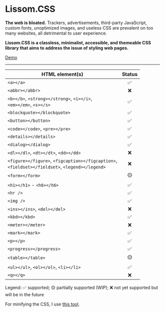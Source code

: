 # Lissom.CSS
**The web is bloated.** Trackers, advertisements, third-party JavaScript, custom fonts, unoptimized images, and useless CSS are prevalent on too many websites, all detrimental to user experience.

**Lissom.CSS is a classless, minimalist, accessible, and themeable CSS library that aims to address the issue of styling web pages.**

[Demo](https://lissomware.github.io/css/)

---

HTML element(s) | Status |
-------------| :---: |
`<a></a>` | ✅ |
`<abbr></abbr>` | ❌ |
`<b></b>`, `<strong></strong>`, `<i></i>`,<br />`<em></em>`, `<s></s>` | ✅ |
`<blockquote></blockquote>` | ✅ |
`<button></button>` | ✅ |
`<code></code>`, `<pre></pre>` | ✅ |
`<details></details>` | ✅ |
`<dialog></dialog>` | ✅ |
`<dl></dl>`, `<dt></dt>`, `<dd></dd>` | ❌ |
`<figure></figure>`, `<figcaption></figcaption>`,<br />`<fieldset></fieldset>`, `<legend></legend>` | ❌ |
`<form></form>` | 🟡 |
`<h1></h1>` - `<h6></h6>` | ✅ |
`<hr />` | ✅ |
`<img />` | ✅ |
`<ins></ins>`, `<del></del>` | ❌ |
`<kbd></kbd>` | ✅ |
`<meter></meter>` | ❌ |
`<mark></mark>` | ✅ |
`<p></p>` | ✅ |
`<progress></progress>` | ✅ |
`<table></table>` | 🟡 |
`<ul></ul>`, `<ol></ol>`, `<li></li>` | ✅ |
`<q></q>` | ❌ |

Legend: ✅ supported; 🟡 partially supported (WIP); ❌ not yet supported but will be in the future

For minifying the CSS, I use [this tool](https://www.toptal.com/developers/cssminifier).
